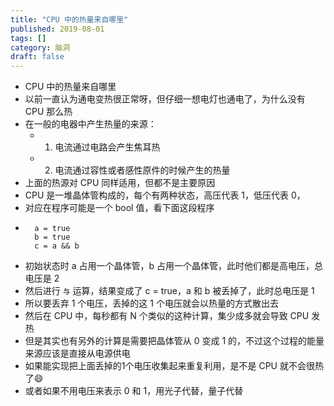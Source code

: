 ```yaml
---
title: "CPU 中的热量来自哪里"
published: 2019-08-01
tags: []
category: 脑洞
draft: false
---
```


- CPU 中的热量来自哪里
- 以前一直认为通电变热很正常呀，但仔细一想电灯也通电了，为什么没有 CPU 那么热
- 在一般的电器中产生热量的来源：
    - 1. 电流通过电路会产生焦耳热
    - 2. 电流通过容性或者感性原件的时候产生的热量
- 上面的热源对 CPU 同样适用，但都不是主要原因
- CPU 是一堆晶体管构成的，每个有两种状态，高压代表 1，低压代表 0，
- 对应在程序可能是一个 bool 值，看下面这段程序
- ````
    a = true
    b = true
    c = a && b
    ````
- 初始状态时 a 占用一个晶体管，b 占用一个晶体管，此时他们都是高电压，总电压是 2
- 然后进行 `与` 运算，结果变成了 c = true，a 和 b 被丢掉了，此时总电压是 1
- 所以要丢弃 1 个电压，丢掉的这 1 个电压就会以热量的方式散出去
- 然后在 CPU 中，每秒都有 N 个类似的这种计算，集少成多就会导致 CPU 发热
- 但是其实也有另外的计算是需要把晶体管从 0 变成 1 的，不过这个过程的能量来源应该是直接从电源供电
- 如果能实现把上面丢掉的1个电压收集起来重复利用，是不是 CPU 就不会很热了😄
- 或者如果不用电压来表示 0 和 1，用光子代替，量子代替